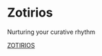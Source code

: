 # Zotirios
Nurturing your curative rhythm



[ZOTIRIOS](https://xd.adobe.com/view/d942fc60-050f-411d-a185-5354c58e64c7-8c11/screen/7e9aad66-f612-4784-8570-431834e78709/)

